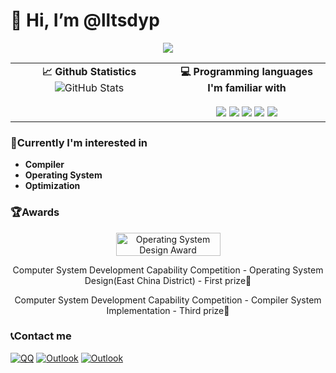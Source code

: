 # 👋 Hi, I’m @lltsdyp
<!---
lltsdyp/lltsdyp is a ✨ special ✨ repository because its `README.md` (this file) appears on your GitHub profile.
You can click the Preview link to take a look at your changes.
--->

<div align="center">
  <img src="https://github-profile-trophy.vercel.app/?username=lltsdyp&theme=flat&column=9">
</div>

<!-- <div align="center">
  <img src="https://github-readme-stats.vercel.app/api?username=lltsdyp">
</div>

### 💻Programming languages I'm familiar with

![C](https://img.shields.io/badge/C-00599C.svg?logo=c&logoColor=white&style=for-the-badge)
![C++](https://img.shields.io/badge/C++-00599C.svg?logo=c%2B%2B&logoColor=white&style=for-the-badge)
![C#](https://img.shields.io/badge/C%23-239120.svg?logo=c-sharp&logoColor=white&style=for-the-badge)
![Python](https://img.shields.io/badge/Python-14354C.svg?logo=python&logoColor=white&style=for-the-badge)
![Rust](https://img.shields.io/badge/Rust-000000.svg?logo=Rust&logoColor=white&style=for-the-badge) -->

<div align="center">

<table>
  <tr>
    <td valign="top" width="50%" align="center">
      <b>📈 Github Statistics</b>
      <img src="https://github-readme-stats.vercel.app/api?username=lltsdyp&hide_border=true&hide_title=true" alt="GitHub Stats" />
    </td>
    <td valign="top" width="50%" align="center">
      <b>💻 Programming languages I'm familiar with</b><br><br>
      <img src="https://img.shields.io/badge/C-00599C.svg?logo=c&logoColor=white&style=for-the-badge" />
      <img src="https://img.shields.io/badge/C++-00599C.svg?logo=c%2B%2B&logoColor=white&style=for-the-badge" />
      <img src="https://img.shields.io/badge/C%23-239120.svg?logo=c-sharp&logoColor=white&style=for-the-badge" />
      <img src="https://img.shields.io/badge/Python-14354C.svg?logo=python&logoColor=white&style=for-the-badge" />
      <img src="https://img.shields.io/badge/Rust-000000.svg?logo=Rust&logoColor=white&style=for-the-badge" />
    </td>
  </tr>
</table>

</div>

### 🎯Currently I'm interested in
- **Compiler**
- **Operating System**
- **Optimization**

### 🏆Awards
<div align="center">
  <img src="https://os.educg.net/img/logo.5daf9029.png" alt="Operating System Design Award" width="167" height="37">
  <p>Computer System Development Capability Competition - Operating System Design(East China District) - First prize🥇</p>
  <p>Computer System Development Capability Competition - Compiler System Implementation - Third prize🥉</p>
</div>

### 📞Contact me
[![QQ](https://img.shields.io/badge/QQ-3282F6?logo=tencent-qq&logoColor=white&style=for-the-badge)](https://qm.qq.com/q/ciYLQUnjmU)
[![Outlook](https://img.shields.io/badge/Outlook-50F6FF?logo-outlook&logoColor=white&style=for-the-badge)](mailto:jizimo0430@outlook.com)
[![Outlook](https://img.shields.io/badge/Gitee-D41F0F?logo-gitee&logoColor=white&style=for-the-badge)](https://gitee.com/lltsdyp)
